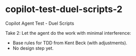 # copilot-test-duel-scripts-2
Copilot Agent Test - Duel Scripts

Take 2: Let the agent do the work with minimal interference:
- Base rules for TDD from Kent Beck (with adjustments).
- No design step yet.